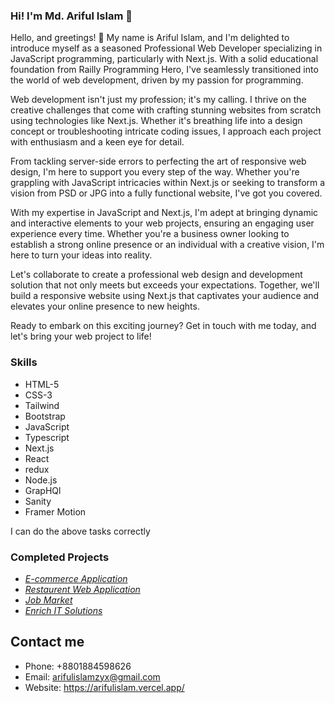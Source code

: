 ### Hi! I'm Md. Ariful Islam 👋
Hello, and greetings! 🌟 My name is Ariful Islam, and I'm delighted to introduce myself as a seasoned Professional Web Developer specializing in JavaScript programming, particularly with Next.js. With a solid educational foundation from Railly Programming Hero, I've seamlessly transitioned into the world of web development, driven by my passion for programming.

Web development isn't just my profession; it's my calling. I thrive on the creative challenges that come with crafting stunning websites from scratch using technologies like Next.js. Whether it's breathing life into a design concept or troubleshooting intricate coding issues, I approach each project with enthusiasm and a keen eye for detail.

From tackling server-side errors to perfecting the art of responsive web design, I'm here to support you every step of the way. Whether you're grappling with JavaScript intricacies within Next.js or seeking to transform a vision from PSD or JPG into a fully functional website, I've got you covered.

With my expertise in JavaScript and Next.js, I'm adept at bringing dynamic and interactive elements to your web projects, ensuring an engaging user experience every time. Whether you're a business owner looking to establish a strong online presence or an individual with a creative vision, I'm here to turn your ideas into reality.

Let's collaborate to create a professional web design and development solution that not only meets but exceeds your expectations. Together, we'll build a responsive website using Next.js that captivates your audience and elevates your online presence to new heights.

Ready to embark on this exciting journey? Get in touch with me today, and let's bring your web project to life!


### Skills
- HTML-5
- CSS-3
- Tailwind
- Bootstrap
- JavaScript
- Typescript
- Next.js
- React
- redux
- Node.js
- GrapHQl
- Sanity
- Framer Motion

I can do the above tasks correctly

### Completed Projects

- *[E-commerce Application ](https://mitnog.vercel.app/)*
- *[Restaurent Web Application ](https://https://restaurent-next.vercel.app//)*
- *[Job Market ](https://https://skbjobmarket.com//)*
- *[Enrich IT Solutions ](https://https://enrichitsolutions.com//)*


## Contact me
- Phone: +8801884598626
- Email: arifulislamzyx@gmail.com
- Website: https://arifulislam.vercel.app/
